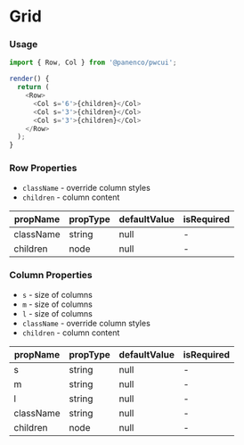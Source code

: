 # Grid

### Usage

```js
import { Row, Col } from '@panenco/pwcui';

render() {
  return (
    <Row>
      <Col s='6'>{children}</Col>
      <Col s='3'>{children}</Col>
      <Col s='3'>{children}</Col>
    </Row>
  );
}
```
<!-- STORY -->

### Row Properties

* `className` - override column styles
* `children` - column content

| propName  | propType | defaultValue | isRequired |
| --------- | -------- | ------------ | ---------- |
| className | string   | null         | -          |
| children  | node     | null         | -          |

### Column Properties

* `s` - size of columns
* `m` - size of columns
* `l` - size of columns
* `className` - override column styles
* `children` - column content

| propName  | propType | defaultValue | isRequired |
| --------- | -------- | ------------ | ---------- |
| s         | string   | null         | -          |
| m         | string   | null         | -          |
| l         | string   | null         | -          |
| className | string   | null         | -          |
| children  | node     | null         | -          |
